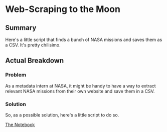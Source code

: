 # Web-Scraping to the Moon

## Summary

Here's a little script that finds a bunch of NASA missions and saves them as a CSV.
It's pretty chilisimo.

## Actual Breakdown

### Problem

As a metadata intern at NASA, it might be handy to have a way to extract relevant NASA missions from their own website and save them in a CSV.

### Solution

So, as a possible solution, here's a little script to do so.

[The Notebook](https://nbviewer.org/github/c-a-s-t-l-e/nasa_stuff/blob/main/notebooks/mission_scraper.ipynb)
